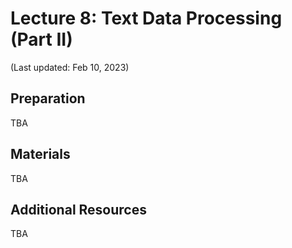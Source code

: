 # Lecture 8: Text Data Processing (Part II)

(Last updated: Feb 10, 2023)

## Preparation

TBA

## Materials

TBA

## Additional Resources

TBA
